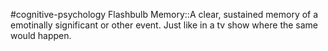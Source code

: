 #cognitive-psychology 
Flashbulb Memory::A clear, sustained memory of a emotinally significant or other event. Just like in a tv show where the same would happen.
<!--SR:!2024-04-10,3,250-->